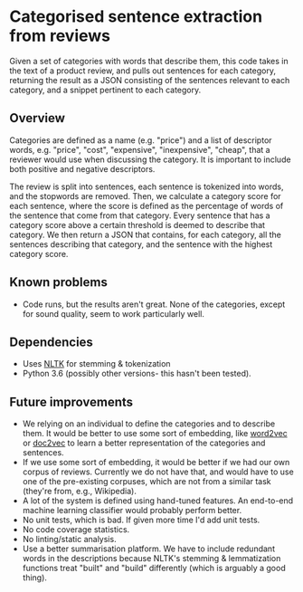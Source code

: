 # Categorised sentence extraction from reviews

Given a set of categories with words that describe them, this code takes in the
text of a product review, and pulls out sentences for each category, returning
the result as a JSON consisting of the sentences relevant to each category, and
a snippet pertinent to each category.

## Overview
Categories are defined as a name (e.g. "price") and a list of descriptor words,
e.g. "price", "cost", "expensive", "inexpensive", "cheap", that a reviewer would
use when discussing the category. It is important to include both positive and
negative descriptors.

The review is split into sentences, each sentence is tokenized into words,
and the stopwords are removed. Then, we calculate a category score for each
sentence, where the score is defined as the percentage of words of the sentence
that come from that category. Every sentence that has a category score above a
certain threshold is deemed to describe that category. We then return a JSON
that contains, for each category, all the sentences describing that category,
and the sentence with the highest category score. 

## Known problems
- Code runs, but the results aren't great. None of the categories, except for
  sound quality, seem to work particularly well.

## Dependencies
- Uses [NLTK](http://www.nltk.org/) for stemming & tokenization
- Python 3.6 (possibly other versions- this hasn't been tested).

## Future improvements
- We relying on an individual to define the categories and to describe
them. It would be better to use some sort of embedding, like
[word2vec](https://en.wikipedia.org/wiki/Word2vec) or
[doc2vec](https://arxiv.org/abs/1405.4053) to learn a better representation
of the categories and sentences.  
- If we use some sort of embedding, it would be better if we had our own corpus
of reviews. Currently we do not have that, and would have to use one of the
pre-existing corpuses, which are not from a similar task (they're from, e.g.,
Wikipedia).
- A lot of the system is defined using hand-tuned features. An end-to-end
machine learning classifier would probably perform better.
- No unit tests, which is bad. If given more time I'd add unit tests.
- No code coverage statistics.
- No linting/static analysis. 
- Use a better summarisation platform. We have to include redundant words in
the descriptions because NLTK's stemming & lemmatization functions treat
"built" and "build" differently (which is arguably a good thing).
